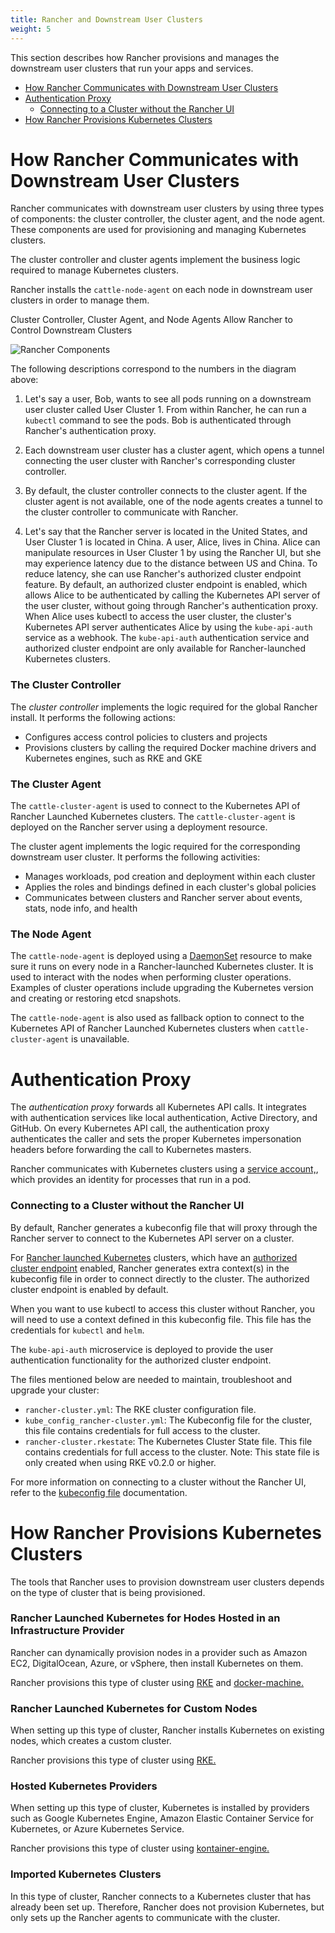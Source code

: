 ```yaml
---
title: Rancher and Downstream User Clusters
weight: 5
---
```


This section describes how Rancher provisions and manages the downstream user clusters that run your apps and services.

- [How Rancher Communicates with Downstream User Clusters](#how-rancher-communicates-with-downstream-user-clusters)
- [Authentication Proxy](#authentication-proxy)
  - [Connecting to a Cluster without the Rancher UI](#connecting-to-a-cluster-without-the-rancher-ui)
- [How Rancher Provisions Kubernetes Clusters](#how-rancher-provisions-kubernetes-clusters)

# How Rancher Communicates with Downstream User Clusters

Rancher communicates with downstream user clusters by using three types of components: the cluster controller, the cluster agent, and the node agent. These components are used for provisioning and managing Kubernetes clusters.

The cluster controller and cluster agents implement the business logic required to manage Kubernetes clusters.

Rancher installs the `cattle-node-agent` on each node in downstream user clusters in order to manage them.

<figcaption>Cluster Controller, Cluster Agent, and Node Agents Allow Rancher to Control Downstream Clusters</figcaption>

![Rancher Components]({{<baseurl>}}/img/rancher/rancher-architecture-cluster-controller.svg)

The following descriptions correspond to the numbers in the diagram above:

1. Let's say a user, Bob, wants to see all pods running on a downstream user cluster called User Cluster 1. From within Rancher, he can run a `kubectl` command to see
the pods. Bob is authenticated through Rancher's authentication proxy.

2. Each downstream user cluster has a cluster agent, which opens a tunnel connecting the user cluster with Rancher's corresponding cluster controller.

3. By default, the cluster controller connects to the cluster agent. If the cluster agent is not available, one of the node agents creates a tunnel to the cluster controller to communicate with Rancher.

4. Let's say that the Rancher server is located in the United States, and User Cluster 1 is located in China. A user, Alice, lives in China. Alice can manipulate resources in User Cluster 1 by using the Rancher UI, but she may experience latency due to the distance between US and China. To reduce latency, she can use Rancher's authorized cluster endpoint feature. By default, an authorized cluster endpoint is enabled, which allows Alice to be authenticated by calling the Kubernetes API server of the user cluster, without going through Rancher's authentication proxy. When Alice uses kubectl to access the user cluster, the cluster's Kubernetes API server authenticates Alice by using the `kube-api-auth` service as a webhook. The `kube-api-auth` authentication service and authorized cluster endpoint are only available for Rancher-launched Kubernetes clusters.

### The Cluster Controller

The _cluster controller_ implements the logic required for the global Rancher install. It performs the following actions:

-  Configures access control policies to clusters and projects
-  Provisions clusters by calling the required Docker machine drivers and Kubernetes engines, such as RKE and GKE

### The Cluster Agent

The `cattle-cluster-agent` is used to connect to the Kubernetes API of Rancher Launched Kubernetes clusters. The `cattle-cluster-agent` is deployed on the Rancher server using a deployment resource.

The cluster agent implements the logic required for the corresponding downstream user cluster. It performs the following activities:

-  Manages workloads, pod creation and deployment within each cluster
-  Applies the roles and bindings defined in each cluster's global policies
- Communicates between clusters and Rancher server about events, stats, node info, and health

### The Node Agent

The `cattle-node-agent` is deployed using a [DaemonSet](https://kubernetes.io/docs/concepts/workloads/controllers/daemonset/) resource to make sure it runs on every node in a Rancher-launched Kubernetes cluster. It is used to interact with the nodes when performing cluster operations. Examples of cluster operations include upgrading the Kubernetes version and creating or restoring etcd snapshots. 

The `cattle-node-agent` is also used as fallback option to connect to the Kubernetes API of Rancher Launched Kubernetes clusters when `cattle-cluster-agent` is unavailable.

# Authentication Proxy

The _authentication proxy_ forwards all Kubernetes API calls. It integrates with authentication services like local authentication, Active Directory, and GitHub. On every Kubernetes API call, the authentication proxy authenticates the caller and sets the proper Kubernetes impersonation headers before forwarding the call to Kubernetes masters.

Rancher communicates with Kubernetes clusters using a [service account,](https://kubernetes.io/docs/tasks/configure-pod-container/configure-service-account/), which provides an identity for processes that run in a pod.

### Connecting to a Cluster without the Rancher UI

By default, Rancher generates a kubeconfig file that will proxy through the Rancher server to connect to the Kubernetes API server on a cluster.

For [Rancher launched Kubernetes]({{<baseurl>}}/rancher/v2.x/en/cluster-provisioning/rke-clusters) clusters, which have an [authorized cluster endpoint]({{<baseurl>}}/rancher/v2.x/en/cluster-provisioning/rke-clusters/options/#authorized-cluster-endpoint) enabled, Rancher generates extra context(s) in the kubeconfig file in order to connect directly to the cluster. The authorized cluster endpoint is enabled by default.

When you want to use kubectl to access this cluster without Rancher, you will need to use a context defined in this kubeconfig file. This file has the credentials for `kubectl` and `helm`.

The `kube-api-auth` microservice is deployed to provide the user authentication functionality for the authorized cluster endpoint.

The files mentioned below are needed to maintain, troubleshoot and upgrade your cluster:

- `rancher-cluster.yml`: The RKE cluster configuration file.
- `kube_config_rancher-cluster.yml`: The Kubeconfig file for the cluster, this file contains credentials for full access to the cluster.
- `rancher-cluster.rkestate`: The Kubernetes Cluster State file. This file contains credentials for full access to the cluster. Note: This state file is only created when using RKE v0.2.0 or higher.

For more information on connecting to a cluster without the Rancher UI, refer to the [kubeconfig file]({{<baseurl>}}/rancher/v2.x/en/cluster-admin/kubeconfig/) documentation.

# How Rancher Provisions Kubernetes Clusters

The tools that Rancher uses to provision downstream user clusters depends on the type of cluster that is being provisioned.

### Rancher Launched Kubernetes for Hodes Hosted in an Infrastructure Provider

Rancher can dynamically provision nodes in a provider such as Amazon EC2, DigitalOcean, Azure, or vSphere, then install Kubernetes on them.

Rancher provisions this type of cluster using [RKE](https://github.com/rancher/rke) and [docker-machine.](https://github.com/rancher/machine)

### Rancher Launched Kubernetes for Custom Nodes

When setting up this type of cluster, Rancher installs Kubernetes on existing nodes, which creates a custom cluster.

Rancher provisions this type of cluster using [RKE.](https://github.com/rancher/rke)

### Hosted Kubernetes Providers

When setting up this type of cluster, Kubernetes is installed by providers such as Google Kubernetes Engine, Amazon Elastic Container Service for Kubernetes, or Azure Kubernetes Service.

Rancher provisions this type of cluster using [kontainer-engine.](https://github.com/rancher/kontainer-engine)

### Imported Kubernetes Clusters

In this type of cluster, Rancher connects to a Kubernetes cluster that has already been set up. Therefore, Rancher does not provision Kubernetes, but only sets up the Rancher agents to communicate with the cluster.